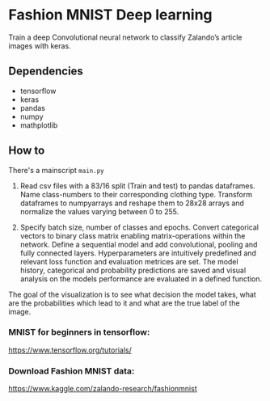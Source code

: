 
# **Fashion MNIST Deep learning**
Train a deep Convolutional neural network to classify Zalando’s article images with keras. 

## Dependencies
* tensorflow
* keras
* pandas
* numpy
* mathplotlib

## How to

There's a mainscript `main.py`
1) Read csv files with a 83/16 split (Train and test) to pandas dataframes. Name class-numbers to their corresponding clothing type. Transform dataframes to numpyarrays and reshape them to 28x28 arrays and normalize the values varying between 0 to 255. 

2) Specify batch size, number of classes and epochs. Convert categorical vectors to binary class matrix enabling matrix-operations within the network. Define a sequential model and add convolutional, pooling and fully connected layers. Hyperparameters are intuitively predefined and relevant loss function and evaluation metrices are set. The model history, categorical and probability predictions are saved and visual analysis on the models performance are evaluated in a defined function. 

The goal of the visualization is to see what decision the model takes, what are the probabilities which lead to it and what are the true label of the image.


### MNIST for beginners in tensorflow:
https://www.tensorflow.org/tutorials/

### Download Fashion MNIST data:
https://www.kaggle.com/zalando-research/fashionmnist


